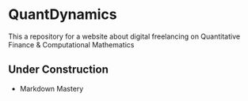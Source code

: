 # QuantDynamics
This a repository for a website about digital freelancing on Quantitative Finance &amp; Computational Mathematics

## Under Construction

- Markdown Mastery
